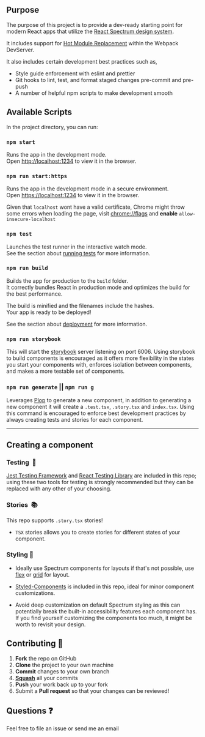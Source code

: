 ## Purpose

The purpose of this project is to provide a dev-ready starting point for modern React apps that utilize the [React Spectrum design system](https://spectrum.adobe.com/).

It includes support for [Hot Module Replacement](https://webpack.js.org/concepts/hot-module-replacement/) within the Webpack DevServer.

It also includes certain development best practices such as,

-   Style guide enforcement with eslint and prettier
-   Git hooks to lint, test, and format staged changes pre-commit and pre-push
-   A number of helpful npm scripts to make development smooth

## Available Scripts

In the project directory, you can run:

### `npm start`

Runs the app in the development mode.<br> Open [http://localhost:1234](http://localhost:1234) to view it in the browser.

### `npm run start:https`

Runs the app in the development mode in a secure environment.<br> Open [https://localhost:1234](https://localhost:1234) to view it in the browser.

Given that `localhost` wont have a valid certificate, Chrome might throw some errors when loading the page, visit [chrome://flags](chrome://flags/#allow-insecure-localhost) and **enable** `allow-insecure-localhost`

### `npm test`

Launches the test runner in the interactive watch mode.<br> See the section about
[running tests](https://jestjs.io/docs/en/webpack) for more
information.

### `npm run build`

Builds the app for production to the `build` folder.<br> It correctly bundles React in production mode and optimizes the build for the best performance.

The build is minified and the filenames include the hashes.<br> Your app is ready to be deployed!

See the section about [deployment](https://webpack.js.org/guides/production/) for
more information.

### `npm run storybook`

This will start the [storybook](https://storybook.js.org/) server listening on port 6006. Using storybook to build components is encouraged as it offers more flexibility in the states you start your components with, enforces isolation between components, and makes a more testable set of components.

### `npm run generate` || `npm run g`

Leverages [Plop](https://www.npmjs.com/package/plop) to generate a new component, in addition to generating a new component it will create a `.test.tsx`, `.story.tsx` and `index.tsx`. Using this command is encouraged to enforce best development practices by always creating tests and stories for each component.

---

## Creating a component

### Testing  🧪

[Jest Testing Framework](https://jestjs.io/) and [React Testing Library](https://testing-library.com/docs/react-testing-library/intro) are included in this repo; using these two tools for testing is strongly recommended but they can be replaced with any other of your choosing.

### Stories  📚

This repo supports `.story.tsx` stories!

-   `TSX` stories allows you to create stories for different states of your component.

### Styling 🎨

-   Ideally use Spectrum components for layouts if that's not possible, use [flex](https://css-tricks.com/snippets/css/a-guide-to-flexbox/) or [grid](https://css-tricks.com/snippets/css/complete-guide-grid/) for layout.

-   [Styled-Components](https://styled-components.com/) is included in this repo, ideal for minor component customizations.

-   Avoid deep customization on default Spectrum styling as this can potentially break the built-in accessibility features each component has. If you find yourself customizing the components too much, it might be worth to revisit your design.

## Contributing 🙏

1.  **Fork** the repo on GitHub
2.  **Clone** the project to your own machine
3.  **Commit** changes to your own branch
4.  **[Squash](https://git-scm.com/book/en/v2/Git-Tools-Rewriting-History#_squashing)** all your commits
5.  **Push** your work back up to your fork
6.  Submit a **Pull request** so that your changes can be reviewed!

## Questions ❓

Feel free to file an issue or send me an email
